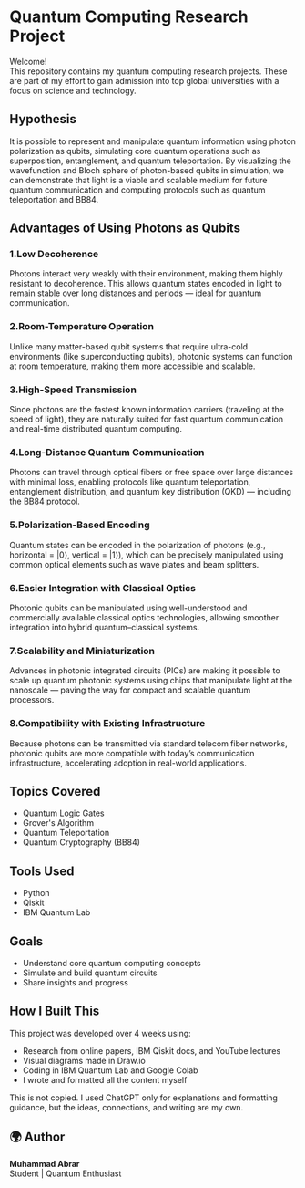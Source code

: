# Quantum Computing Research Project

 Welcome!  
This repository contains my quantum computing research projects. These are part of my effort to gain admission into top global universities with a focus on science and technology.

## Hypothesis

It is possible to represent and manipulate quantum information using photon polarization as qubits, simulating core quantum operations such as superposition, entanglement, and quantum teleportation. By visualizing the wavefunction and Bloch sphere of photon-based qubits in simulation, we can demonstrate that light is a viable and scalable medium for future quantum communication and computing protocols such as quantum teleportation and BB84.

## Advantages of Using Photons as Qubits

### 1.Low Decoherence
Photons interact very weakly with their environment, making them highly resistant to decoherence. This allows quantum states encoded in light to remain stable over long distances and periods — ideal for quantum communication.

### 2.Room-Temperature Operation
Unlike many matter-based qubit systems that require ultra-cold environments (like superconducting qubits), photonic systems can function at room temperature, making them more accessible and scalable.

### 3.High-Speed Transmission
Since photons are the fastest known information carriers (traveling at the speed of light), they are naturally suited for fast quantum communication and real-time distributed quantum computing.

### 4.Long-Distance Quantum Communication
Photons can travel through optical fibers or free space over large distances with minimal loss, enabling protocols like quantum teleportation, entanglement distribution, and quantum key distribution (QKD) — including the BB84 protocol.

### 5.Polarization-Based Encoding
Quantum states can be encoded in the polarization of photons (e.g., horizontal = |0⟩, vertical = |1⟩), which can be precisely manipulated using common optical elements such as wave plates and beam splitters.

### 6.Easier Integration with Classical Optics
Photonic qubits can be manipulated using well-understood and commercially available classical optics technologies, allowing smoother integration into hybrid quantum–classical systems.

### 7.Scalability and Miniaturization
Advances in photonic integrated circuits (PICs) are making it possible to scale up quantum photonic systems using chips that manipulate light at the nanoscale — paving the way for compact and scalable quantum processors.

### 8.Compatibility with Existing Infrastructure
Because photons can be transmitted via standard telecom fiber networks, photonic qubits are more compatible with today’s communication infrastructure, accelerating adoption in real-world applications.

## Topics Covered
- Quantum Logic Gates
- Grover's Algorithm
- Quantum Teleportation
- Quantum Cryptography (BB84)

## Tools Used
- Python
- Qiskit
- IBM Quantum Lab

## Goals
- Understand core quantum computing concepts
- Simulate and build quantum circuits
- Share insights and progress

## How I Built This

This project was developed over 4 weeks using:

- Research from online papers, IBM Qiskit docs, and YouTube lectures
- Visual diagrams made in Draw.io
- Coding in IBM Quantum Lab and Google Colab
- I wrote and formatted all the content myself

This is not copied. I used ChatGPT only for explanations and formatting guidance, but the ideas, connections, and writing are my own.


## 🌍 Author
**Muhammad Abrar**  
Student | Quantum Enthusiast 
